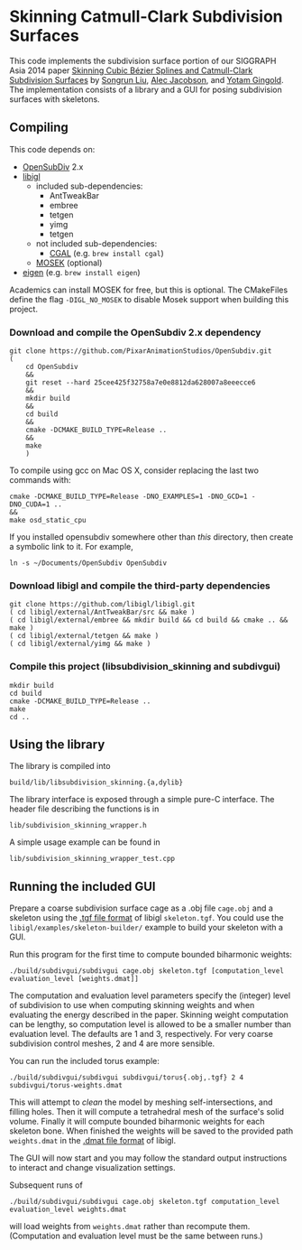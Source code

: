 # Skinning Catmull-Clark Subdivision Surfaces

This code implements the subdivision surface portion of our SIGGRAPH Asia 2014 paper
[Skinning Cubic Bézier Splines and Catmull-Clark Subdivision Surfaces](http://cs.gmu.edu/~ygingold/splineskin/)
by [Songrun Liu](http://cs.gmu.edu/~sliu11/), [Alec Jacobson](http://www.cs.columbia.edu/~jacobson/), and [Yotam Gingold](http://cs.gmu.edu/~ygingold/).
The implementation consists of a library and a GUI for posing subdivision surfaces with skeletons.

## Compiling

This code depends on:

- [OpenSubDiv](http://graphics.pixar.com/opensubdiv) 2.x
- [libigl](https://github.com/libigl/libigl)
    - included sub-dependencies:
        - AntTweakBar
        - embree
        - tetgen
        - yimg
        - tetgen
    - not included sub-dependencies:
        - [CGAL](http://www.cgal.org) (e.g. `brew install cgal`)
    - [MOSEK](https://www.mosek.com) (optional)
- [eigen](http://eigen.tuxfamily.org/) (e.g. `brew install eigen`)

Academics can install MOSEK for free, but this is optional.
The CMakeFiles define the flag `-DIGL_NO_MOSEK` to disable Mosek support when building this
project.

### Download and compile the OpenSubdiv 2.x dependency
    git clone https://github.com/PixarAnimationStudios/OpenSubdiv.git
    (
        cd OpenSubdiv
        &&
        git reset --hard 25cee425f32758a7e0e8812da628007a8eeecce6
        &&
        mkdir build
        &&
        cd build
        &&
        cmake -DCMAKE_BUILD_TYPE=Release ..
        &&
        make
        )

To compile using gcc on Mac OS X, consider replacing the last two commands
with:

    cmake -DCMAKE_BUILD_TYPE=Release -DNO_EXAMPLES=1 -DNO_GCD=1 -DNO_CUDA=1 ..
    &&
    make osd_static_cpu

If you installed opensubdiv somewhere other than _this_ directory, then
create a symbolic link to it. For example,

    ln -s ~/Documents/OpenSubdiv OpenSubdiv

### Download libigl and compile the third-party dependencies
    git clone https://github.com/libigl/libigl.git
    ( cd libigl/external/AntTweakBar/src && make )
    ( cd libigl/external/embree && mkdir build && cd build && cmake .. && make )
    ( cd libigl/external/tetgen && make )
    ( cd libigl/external/yimg && make )


### Compile this project (libsubdivision_skinning and subdivgui)
    mkdir build
    cd build
    cmake -DCMAKE_BUILD_TYPE=Release ..
    make
    cd ..


## Using the library

The library is compiled into

    build/lib/libsubdivision_skinning.{a,dylib}

The library interface is exposed through a simple pure-C interface. The header file describing the functions is in

    lib/subdivision_skinning_wrapper.h

A simple usage example can be found in

    lib/subdivision_skinning_wrapper_test.cpp


## Running the included GUI

Prepare a coarse subdivision surface cage as a .obj file `cage.obj` and a skeleton using
the [.tgf file
format](http://igl.ethz.ch/projects/libigl/file-formats/tgf.html) of libigl
`skeleton.tgf`.
You could use the `libigl/examples/skeleton-builder/` example to build your
skeleton with a GUI.

Run this program for the first time to compute bounded biharmonic weights:

    ./build/subdivgui/subdivgui cage.obj skeleton.tgf [computation_level evaluation_level [weights.dmat]]

The computation and evaluation level parameters specify the (integer) level of subdivision to
use when computing skinning weights and when evaluating the energy described in the paper.
Skinning weight computation can be lengthy, so computation level is allowed to be a
smaller number than evaluation level. The defaults are 1 and 3, respectively.
For very coarse subdivision control meshes, 2 and 4 are more sensible.

You can run the included torus example:
    
    ./build/subdivgui/subdivgui subdivgui/torus{.obj,.tgf} 2 4 subdivgui/torus-weights.dmat

This will attempt to _clean_ the model by meshing self-intersections, and
filling holes. Then it will compute a tetrahedral mesh of the surface's solid
volume. Finally it will compute bounded biharmonic weights for each skeleton
bone. When finished the weights will be saved to the provided path
`weights.dmat` in the [.dmat file
format](http://igl.ethz.ch/projects/libigl/file-formats/dmat.html) of libigl.

The GUI will now start and you may follow the standard output instructions to
interact and change visualization settings.

Subsequent runs of 

    ./build/subdivgui/subdivgui cage.obj skeleton.tgf computation_level evaluation_level weights.dmat

will load weights from `weights.dmat` rather than recompute them.
(Computation and evaluation level must be the same between runs.)
